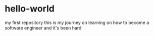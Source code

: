 # hello-world
my first repository 
this is my journey on learning on how to become a software engineer 
and it's been hard 
